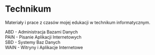 # Technikum

Materiały i prace z czasów mojej edukacji w technikum informatycznym.

ABD - Administracja Bazami Danych <br />
PAIN - Pisanie Aplikacji Internetowych <br />
SBD - Systemy Baz Danych <br />
WAIN - Witryny i Aplikacje Internetowe
